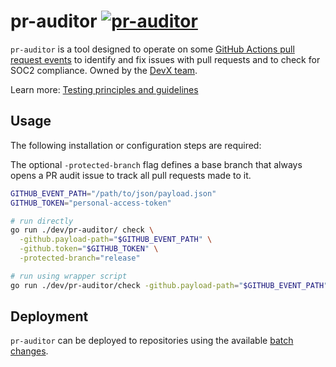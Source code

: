 # pr-auditor [![pr-auditor](https://github.com/sourcegraph/sourcegraph/actions/workflows/pr-auditor.yml/badge.svg)](https://github.com/sourcegraph/sourcegraph/actions/workflows/pr-auditor.yml)

`pr-auditor` is a tool designed to operate on some [GitHub Actions pull request events](https://docs.github.com/en/actions/using-workflows/events-that-trigger-workflows#pull_request) to identify and fix issues with pull requests and to check for SOC2 compliance.
Owned by the [DevX team](https://handbook.sourcegraph.com/departments/product-engineering/engineering/enablement/dev-experience).

Learn more: [Testing principles and guidelines](https://docs.sourcegraph.com/dev/background-information/testing_principles)

## Usage

The following installation or configuration steps are required:

The optional `-protected-branch` flag defines a base branch that always opens a PR audit issue to track all pull requests made to it.

```sh
GITHUB_EVENT_PATH="/path/to/json/payload.json"
GITHUB_TOKEN="personal-access-token"

# run directly
go run ./dev/pr-auditor/ check \
  -github.payload-path="$GITHUB_EVENT_PATH" \
  -github.token="$GITHUB_TOKEN" \
  -protected-branch="release"

# run using wrapper script
go run ./dev/pr-auditor/check -github.payload-path="$GITHUB_EVENT_PATH" -github.token="$GITHUB_TOKEN" -protected-branch="main"
```

## Deployment

`pr-auditor` can be deployed to repositories using the available [batch changes](./batch-changes/README.md).
